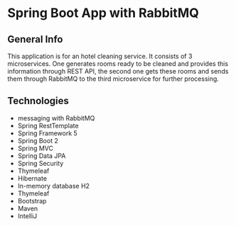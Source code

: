 # Spring Boot App with RabbitMQ


## General Info
This application is for an hotel cleaning service. It consists of 3 microservices. One generates rooms ready to be cleaned and provides this information through REST API, the second one gets these rooms and sends them through RabbitMQ to the third microservice for further processing.

## Technologies
* messaging with RabbitMQ
* Spring RestTemplate
* Spring Framework 5
* Spring Boot 2
* Spring MVC
* Spring Data JPA
* Spring Security
* Thymeleaf
* Hibernate
* In-memory database H2
* Thymeleaf
* Bootstrap
* Maven
* IntelliJ

